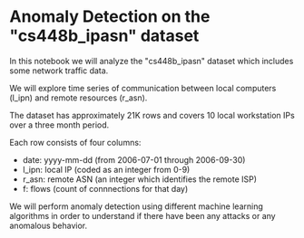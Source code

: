 # Anomaly Detection on the "cs448b_ipasn" dataset

In this notebook we will analyze the "cs448b_ipasn" dataset which includes some network traffic data.

We will explore time series of communication between local computers (l_ipn) and remote resources (r_asn).

The dataset has approximately 21K rows and covers 10 local workstation IPs over a three month period.

Each row consists of four columns:
*   date: yyyy-mm-dd (from 2006-07-01 through 2006-09-30)
*   l_ipn: local IP (coded as an integer from 0-9)
*   r_asn: remote ASN (an integer which identifies the remote ISP)
*   f: flows (count of connnections for that day)


We will perform anomaly detection using different machine learning algorithms in order to understand if there have been any attacks or any anomalous behavior.
